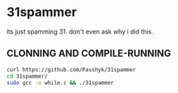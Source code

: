 # 31spammer
its just spamming 31. don't even ask why i did this.

## CLONNING AND COMPILE-RUNNING

```sh
curl https://github.com/Passhyk/31spammer
cd 31spammer/
sudo gcc -o while.c && ./31spammer

```
